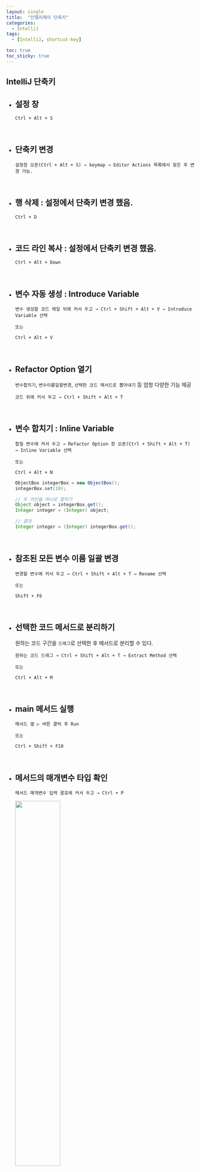 ```yaml
---
layout: single
title:  "인텔리제이 단축키"
categories:
  - IntelliJ
tags:
  - [IntelliJ, shortcut-key]

toc: true
toc_sticky: true
---
```



## IntelliJ 단축키

- 설정 창
  -
  ```
  Ctrl + Alt + S
  ```
<br>

- 단축키 변경
  -
  ```
  설정창 오픈(Ctrl + Alt + S) → keymap → Editor Actions 목록에서 찾은 후 변경 가능.
  ```
<br>

- 행 삭제 : 설정에서 단축키 변경 했음.
  -
  ```
  Ctrl + D
  ```
<br>

- 코드 라인 복사 : 설정에서 단축키 변경 했음.
  -
  ```
  Ctrl + Alt + Down
  ```
<br>

- 변수 자동 생성 : Introduce Variable
  -
  ```
  변수 생성할 코드 제일 뒤에 커서 두고 → Ctrl + Shift + Alt + V → Introduce Variable 선택

  또는

  Ctrl + Alt + V
  ```
<br>

- Refactor Option 열기
  -
  `변수합치기`, `변수이름일괄변경`, `선택한 코드 메서드로 뽑아내기` 등 엄청 다양한 기능 제공
   
  ```
  코드 위에 커서 두고 → Ctrl + Shift + Alt + T
  ```
<br>

- 변수 합치기 : Inline Variable 
  -
  ```
  합칠 변수에 커서 두고 → Refactor Option 창 오픈(Ctrl + Shift + Alt + T) → Inline Variable 선택

  또는 

  Ctrl + Alt + N
  ```
  ```java
  ObjectBox integerBox = new ObjectBox();
  integerBox.set(10);

  // 두 라인을 하나로 합치기
  Object object = integerBox.get();
  Integer integer = (Integer) object;

  // 결과
  Integer integer = (Integer) integerBox.get();
  ```
<br>

- 참조된 모든 변수 이름 일괄 변경
  -
  ```
  변경할 변수에 커서 두고 → Ctrl + Shift + Alt + T → Rename 선택

  또는 

  Shift + F6
  ```
<br>

- 선택한 코드 메서드로 분리하기
  -
  원하는 코드 구간을 `드래그`로 선택한 후 메서드로 분리할 수 있다. 
   
  ```
  원하는 코드 드래그 → Ctrl + Shift + Alt + T → Extract Method 선택

  또는 

  Ctrl + Alt + M
  ```
<br>

- main 메서드 실행
  -
  ```
  메서드 옆 ▷ 버튼 클릭 후 Run

  또는 

  Ctrl + Shift + F10
  ```
<br>  

- 메서드의 매개변수 타입 확인
  -
  ```
  메서드 매개변수 입력 괄호에 커서 두고 → Ctrl + P
  ```  
  
    <img src="https://github.com/midoBanDev/midoBanDev.github.io/assets/164727588/16490c8f-3ea6-4a2c-98e8-e8b1dd75225b" width="50%" height="50%"/>

<br>  

- Generate 옵션 창
  -
  `생성자`, `setter`, `getter`, `toString` 등 생성할 수 있고, 그외도 다양한 기능 제공( 아래 이미지 참고 )
   
  ```
  Alt + Ins(Insert key)
  ```  
  
    <img src="https://github.com/midoBanDev/midoBanDev.github.io/assets/164727588/6df72526-9447-46d6-b747-d46767b88067" width="18%" height="30%"/>

<br>  

- Override/Implement 할 메서드 선택 창 열기 
  -
  `extends` 또는 `implemnet` 한 객체에 있는 override 가능한 메서드를 보여준다.
   
  ```
  Ctrl + O
  ```  

<br> 

- 메서드 위치 바꾸기
  -
  메서드의 시작 행 또는 마지막 행에 커서를 두고 단축키를 실행하면 된다.
   
  ```
  Ctrl + Shift + 방향키 (↓ 또는 ↑)
  ```  

<br> 

<br><br>






<img src="" width="50%" height="50%"/>
<img src="" width="50%" height="50%"/>
<img src="" width="50%" height="50%"/>
<img src="" width="50%" height="50%"/>